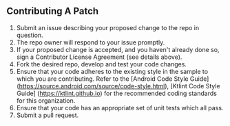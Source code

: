 ## Contributing A Patch

1. Submit an issue describing your proposed change to the repo in question.
1. The repo owner will respond to your issue promptly.
1. If your proposed change is accepted, and you haven't already done so, sign a
   Contributor License Agreement (see details above).
1. Fork the desired repo, develop and test your code changes.
1. Ensure that your code adheres to the existing style in the sample to which
   you are contributing. Refer to the
   [Android Code Style Guide]
   (https://source.android.com/source/code-style.html), [Ktlint Code Style Guide]
   (https://ktlint.github.io) for the
   recommended coding standards for this organization.
1. Ensure that your code has an appropriate set of unit tests which all pass.
1. Submit a pull request.
